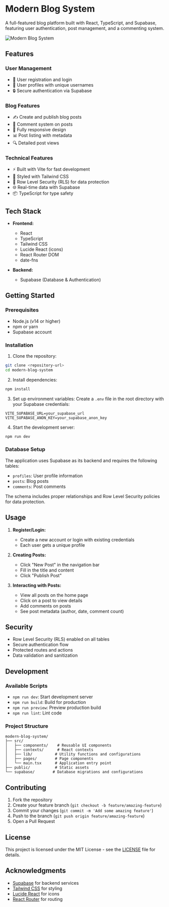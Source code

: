 # Modern Blog System

A full-featured blog platform built with React, TypeScript, and Supabase, featuring user authentication, post management, and a commenting system.

![Modern Blog System](https://images.unsplash.com/photo-1486312338219-ce68d2c6f44d?auto=format&fit=crop&q=80&w=1200&h=400)

## Features

### User Management
- 📝 User registration and login
- 👤 User profiles with unique usernames
- 🔒 Secure authentication via Supabase

### Blog Features
- ✍️ Create and publish blog posts
- 💬 Comment system on posts
- 📱 Fully responsive design
- 📊 Post listing with metadata
- 🔍 Detailed post views

### Technical Features
- ⚡ Built with Vite for fast development
- 🎨 Styled with Tailwind CSS
- 🔐 Row Level Security (RLS) for data protection
- 🌐 Real-time data with Supabase
- 📦 TypeScript for type safety

## Tech Stack

- **Frontend:**
  - React
  - TypeScript
  - Tailwind CSS
  - Lucide React (icons)
  - React Router DOM
  - date-fns

- **Backend:**
  - Supabase (Database & Authentication)

## Getting Started

### Prerequisites

- Node.js (v14 or higher)
- npm or yarn
- Supabase account

### Installation

1. Clone the repository:
```bash
git clone <repository-url>
cd modern-blog-system
```

2. Install dependencies:
```bash
npm install
```

3. Set up environment variables:
Create a `.env` file in the root directory with your Supabase credentials:
```env
VITE_SUPABASE_URL=your_supabase_url
VITE_SUPABASE_ANON_KEY=your_supabase_anon_key
```

4. Start the development server:
```bash
npm run dev
```

### Database Setup

The application uses Supabase as its backend and requires the following tables:

- `profiles`: User profile information
- `posts`: Blog posts
- `comments`: Post comments

The schema includes proper relationships and Row Level Security policies for data protection.

## Usage

1. **Register/Login:**
   - Create a new account or login with existing credentials
   - Each user gets a unique profile

2. **Creating Posts:**
   - Click "New Post" in the navigation bar
   - Fill in the title and content
   - Click "Publish Post"

3. **Interacting with Posts:**
   - View all posts on the home page
   - Click on a post to view details
   - Add comments on posts
   - See post metadata (author, date, comment count)

## Security

- Row Level Security (RLS) enabled on all tables
- Secure authentication flow
- Protected routes and actions
- Data validation and sanitization

## Development

### Available Scripts

- `npm run dev`: Start development server
- `npm run build`: Build for production
- `npm run preview`: Preview production build
- `npm run lint`: Lint code

### Project Structure

```
modern-blog-system/
├── src/
│   ├── components/    # Reusable UI components
│   ├── contexts/      # React contexts
│   ├── lib/          # Utility functions and configurations
│   ├── pages/        # Page components
│   └── main.tsx      # Application entry point
├── public/           # Static assets
└── supabase/        # Database migrations and configurations
```

## Contributing

1. Fork the repository
2. Create your feature branch (`git checkout -b feature/amazing-feature`)
3. Commit your changes (`git commit -m 'Add some amazing feature'`)
4. Push to the branch (`git push origin feature/amazing-feature`)
5. Open a Pull Request

## License

This project is licensed under the MIT License - see the [LICENSE](LICENSE) file for details.

## Acknowledgments

- [Supabase](https://supabase.io/) for backend services
- [Tailwind CSS](https://tailwindcss.com/) for styling
- [Lucide React](https://lucide.dev/) for icons
- [React Router](https://reactrouter.com/) for routing